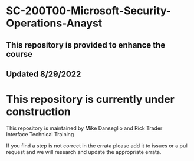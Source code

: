 # SC-200T00-Microsoft-Security-Operations-Anayst
 
## This repository is provided to enhance the course
## Updated 8/29/2022

# This repository is currently under construction

This repository is maintained by Mike Danseglio and Rick Trader<br>
Interface Technical Training

If you find a step is not correct in the errata please add it to issues or a pull request and we will research and update the appropriate errata.